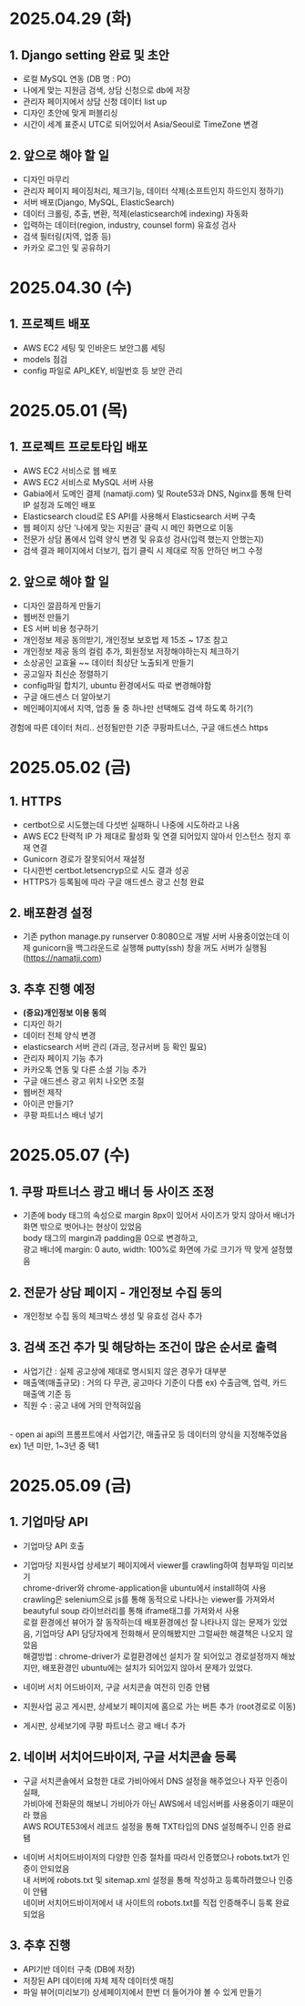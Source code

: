 # 2025.04.29 (화)

## 1. Django setting 완료 및 초안

- 로컬 MySQL 연동 (DB 명 : PO)
- 나에게 맞는 지원금 검색, 상담 신청으로 db에 저장
- 관리자 페이지에서 상담 신청 데이터 list up
- 디자인 초안에 맞게 퍼블리싱
- 시간이 세계 표준시 UTC로 되어있어서 Asia/Seoul로 TimeZone 변경

## 2. 앞으로 해야 할 일

- 디자인 마무리
- 관리자 페이지 페이징처리, 체크기능, 데이터 삭제(소프트인지 하드인지 정하기)
- 서버 배포(Django, MySQL, ElasticSearch)
- 데이터 크롤링, 추출, 변환, 적제(elasticsearch에 indexing) 자동화
- 입력하는 데이터(region, industry, counsel form) 유효성 검사
- 검색 필터링(지역, 업종 등)
- 카카오 로그인 및 공유하기

# 2025.04.30 (수)

## 1. 프로젝트 배포

- AWS EC2 세팅 및 인바운드 보안그룹 세팅
- models 점검
- config 파일로 API_KEY, 비밀번호 등 보안 관리

# 2025.05.01 (목)

## 1. 프로젝트 프로토타입 배포

- AWS EC2 서비스로 웹 배포
- AWS EC2 서비스로 MySQL 서버 사용
- Gabia에서 도메인 결제 (namatji.com) 및 Route53과 DNS, Nginx를 통해 탄력 IP 설정과 도메인 배포
- Elasticsearch cloud로 ES API를 사용해서 Elasticsearch 서버 구축
- 웹 페이지 상단 '나에게 맞는 지원금' 클릭 시 메인 화면으로 이동
- 전문가 상담 폼에서 입력 양식 변경 및 유효성 검사(입력 했는지 안했는지)
- 검색 결과 페이지에서 더보기, 접기 클릭 시 제대로 작동 안하던 버그 수정

## 2. 앞으로 해야 할 일

- 디자인 깔끔하게 만들기
- 웹버전 만들기
- ES 서버 비용 청구하기
- 개인정보 제공 동의받기, 개인정보 보호법 제 15조 ~ 17조 참고
- 개인정보 제공 동의 컬럼 추가, 회원정보 저장해야하는지 체크하기
- 소상공인 교효율 ~~ 데이터 최상단 노출되게 만들기
- 공고일자 최신순 정렬하기
- config파일 합치기, ubuntu 환경에서도 따로 변경해야함
- 구글 애드센스 더 알아보기
- 메인페이지에서 지역, 업종 둘 중 하나만 선택해도 검색 하도록 하기(?)

경험에 따른 데이터 처리..
선정될만한 기준
쿠팡파트너스, 구글 애드센스
https

# 2025.05.02 (금)

## 1. HTTPS
- certbot으로 시도했는데 다섯번 실패하니 나중에 시도하라고 나옴
- AWS EC2 탄력적 IP 가 제대로 활성화 및 연결 되어있지 않아서 인스턴스 정지 후 재 연결
- Gunicorn 경로가 잘못되어서 재설정
- 다시한번 certbot.letsencryp으로 시도 결과 성공
- HTTPS가 등록됨에 따라 구글 애드센스 광고 신청 완료

## 2. 배포환경 설정

- 기존 python manage.py runserver 0:8080으로 개발 서버 사용중이었는데
이제 gunicorn을 백그라운드로 실행해 putty(ssh) 창을 꺼도 서버가 실행됨 (https://namatji.com)

## 3. 추후 진행 예정
- **(중요)개인정보 이용 동의**
- 디자인 하기
- 데이터 전체 양식 변경
- elasticsearch 서버 관리 (과금, 정규서버 등 확인 핋요)
- 관리자 페이지 기능 추가
- 카카오톡 연동 및 다른 소셜 기능 추가
- 구글 애드센스 광고 위치 나오면 조절
- 웹버전 제작
- 아이콘 만들기?
- 쿠팡 파트너스 배너 넣기

# 2025.05.07 (수)

## 1. 쿠팡 파트너스 광고 배너 등 사이즈 조정
- 기존에 body 태그의 속성으로 margin 8px이 있어서 사이즈가 맞지 않아서 배너가 화면 밖으로 벗어나는 현상이 있었음 <br>
body 태그의 margin과 padding을 0으로 변경하고, <br>
광고 배너에 margin: 0 auto, width: 100%로 화면에 가로 크기가 딱 맞게 설정했음

## 2. 전문가 상담 페이지 - 개인정보 수집 동의
- 개인정보 수집 동의 체크박스 생성 및 유효성 검사 추가

## 3. 검색 조건 추가 및 해당하는 조건이 많은 순서로 출력

- 사업기간 : 실제 공고상에 제대로 명시되지 않은 경우가 대부분
- 매출액(매출규모) : 거의 다 무관, 공고마다 기준이 다름 ex) 수출금액, 업력, 카드 매출액 기준 등
- 직원 수 : 공고 내에 거의 안적혀있음
<br>
- open ai api의 프롬프트에서 사업기간, 매출규모 등 데이터의 양식을 지정해주었음 ex) 1년 미만, 1~3년 중 택1

# 2025.05.09 (금)

## 1. 기업마당 API

- 기업마당 API 호출
- 기업마당 지원사업 상세보기 페이지에서 viewer를 crawling하여 첨부파일 미리보기 <br>
chrome-driver와 chrome-application을 ubuntu에서 install하여 사용<br>
crawling은 selenium으로 js를 통해 동적으로 나타나는 viewer를 가져와서 beautyful soup 라이브러리를 통해 iframe태그를 가져와서 사용<br>
로컬 환경에선 뷰어가 잘 동작하는데 배포환경에선 잘 나타나지 않는 문제가 있었음, 기업마당 API 담당자에게 전화해서 문의해봤지만 그럴싸한 해결책은 나오지 않았음<br>
해결방법 : chrome-driver가 로컬환경에선 설치가 잘 되어있고 경로설정까지 해놨지만, 배포환경인 ubuntu에는 설치가 되어있지 않아서 문제가 있었다.<br>

- 네이버 서치 어드바이저, 구글 서치콘솔 여전히 인증 안됌
- 지원사업 공고 게시판, 상세보기 페이지에 홈으로 가는 버튼 추가 (root경로로 이동)
- 게시판, 상세보기에 쿠팡 파트너스 광고 배너 추가

## 2. 네이버 서치어드바이저, 구글 서치콘솔 등록

- 구글 서치콘솔에서 요청한 대로 가비아에서 DNS 설정을 해주었으나 자꾸 인증이 실패,<br>
가비아에 전화문의 해보니 가비아가 아닌 AWS에서 네임서버를 사용중이기 때문이라 했음<br>
AWS ROUTE53에서 레코드 설정을 통해 TXT타입의 DNS 설정해주니 인증 완료됌<br>

- 네이버 서치어드바이저의 다양한 인증 절차를 따라서 인증했으나 robots.txt가 인증이 안되었음<br>
내 서버에 robots.txt 및 sitemap.xml 설정을 통해 작성하고 등록하려했으나 인증이 안됌<br>
네이버 서치어드바이저에서 내 사이트의 robots.txt를 직접 인증해주니 등록 완료 되었음

## 3. 추후 진행
- API기반 데이터 구축 (DB에 저장)
- 저장된 API 데이터에 자체 제작 데이터셋 매칭
- 파일 뷰어(미리보기) 상세페이지에서 한번 더 들어가야 볼 수 있게 만들기
